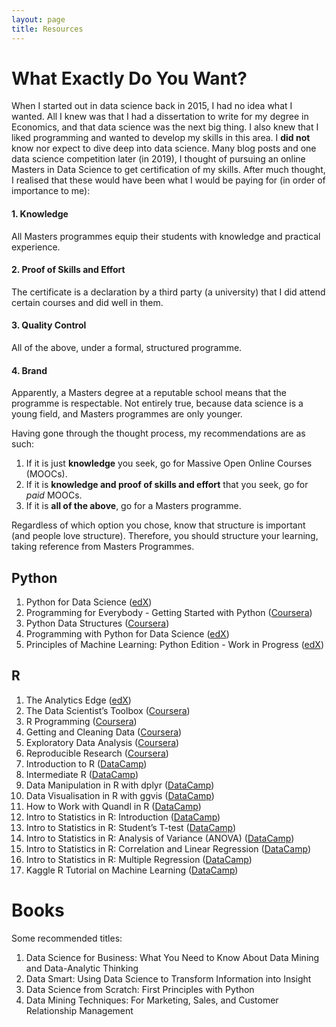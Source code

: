 ```yaml
---
layout: page
title: Resources
---
```

# What Exactly Do You Want?
When I started out in data science back in 2015, I had no idea what I wanted. All I knew was that I had a dissertation to write for my degree in Economics, and that data science was the next big thing. I also knew that I liked programming and wanted to develop my skills in this area. I **did not** know nor expect to dive deep into data science. Many blog posts and one data science competition later (in 2019), I thought of pursuing an online Masters in Data Science to get certification of my skills. After much thought, I realised that these would have been what I would be paying for (in order of importance to me):  
  
#### 1. Knowledge
All Masters programmes equip their students with knowledge and practical experience.  
  
#### 2. Proof of Skills and Effort
The certificate is a declaration by a third party (a university) that I did attend certain courses and did well in them.  
  
#### 3. Quality Control
All of the above, under a formal, structured programme.  
  
#### 4. Brand
Apparently, a Masters degree at a reputable school means that the programme is respectable. Not entirely true, because data science is a young field, and Masters programmes are only younger.  
  
Having gone through the thought process, my recommendations are as such:  
  
1. If it is just **knowledge** you seek, go for Massive Open Online Courses (MOOCs).
2. If it is **knowledge and proof of skills and effort** that you seek, go for *paid* MOOCs.
3. If it is **all of the above**, go for a Masters programme.  
  
Regardless of which option you chose, know that structure is important (and people love structure). Therefore, you should structure your learning, taking reference from Masters Programmes.
  
## Python
  
1. Python for Data Science ([edX](https://courses.edx.org/courses/course-v1:UCSanDiegoX+DSE200x+1T2018/course/))
2. Programming for Everybody - Getting Started with Python ([Coursera](https://www.coursera.org/learn/python))
3. Python Data Structures ([Coursera](https://www.coursera.org/learn/python-data))
4. Programming with Python for Data Science ([edX](https://courses.edx.org/courses/course-v1:Microsoft+DAT210x+1T2018a/course/))
5. Principles of Machine Learning: Python Edition - Work in Progress ([edX](https://courses.edx.org/courses/course-v1:Microsoft+DAT275x+2T2018/course/))

## R
  
1. The Analytics Edge ([edX](https://courses.edx.org/courses/course-v1:MITx+15.071x_2a+2T2015/course/))
2. The Data Scientist’s Toolbox ([Coursera](https://www.coursera.org/learn/data-scientists-tools/home/welcome))
3. R Programming ([Coursera](https://www.coursera.org/learn/r-programming/home/welcome))
4. Getting and Cleaning Data ([Coursera](https://www.coursera.org/learn/data-cleaning/home/welcome))
5. Exploratory Data Analysis ([Coursera](https://www.coursera.org/learn/exploratory-data-analysis/home/welcome))
6. Reproducible Research ([Coursera](https://www.coursera.org/learn/reproducible-research/home/welcome))
7. Introduction to R ([DataCamp](https://www.datacamp.com/courses/free-introduction-to-r))
8. Intermediate R ([DataCamp](https://www.datacamp.com/courses/intermediate-r))
9. Data Manipulation in R with dplyr ([DataCamp](https://www.datacamp.com/courses/dplyr-data-manipulation-r-tutorial))
10. Data Visualisation in R with ggvis ([DataCamp](https://www.datacamp.com/courses/ggvis-data-visualization-r-tutorial))
11. How to Work with Quandl in R ([DataCamp](https://www.datacamp.com/courses/quandl-r-tutorial))
12. Intro to Statistics in R: Introduction ([DataCamp](https://www.datacamp.com/courses/intro-to-statistics-with-r-introduction))
13. Intro to Statistics in R: Student’s T-test ([DataCamp](https://www.datacamp.com/courses/intro-to-statistics-with-r-students-t-test))
14. Intro to Statistics in R: Analysis of Variance (ANOVA) ([DataCamp](https://www.datacamp.com/courses/intro-to-statistics-with-r-analysis-of-variance-anova))
15. Intro to Statistics in R: Correlation and Linear Regression ([DataCamp](https://www.datacamp.com/courses/intro-to-statistics-with-r-correlation-and-linear-regression))
16. Intro to Statistics in R: Multiple Regression ([DataCamp](https://www.datacamp.com/courses/intro-to-statistics-with-r-multiple-regression))
17. Kaggle R Tutorial on Machine Learning ([DataCamp](https://www.datacamp.com/courses/kaggle-r-tutorial-on-machine-learning))
  
# Books
Some recommended titles:
  
1. Data Science for Business: What You Need to Know About Data Mining and Data-Analytic Thinking
2. Data Smart: Using Data Science to Transform Information into Insight
3. Data Science from Scratch: First Principles with Python
4. Data Mining Techniques: For Marketing, Sales, and Customer Relationship Management
  
  
